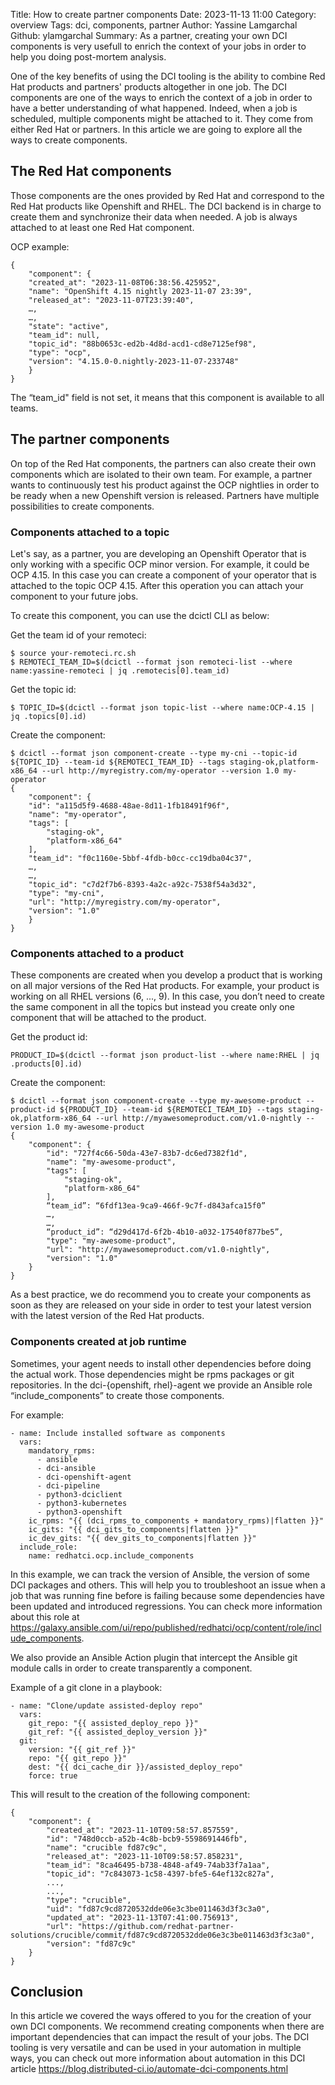 Title: How to create partner components
Date: 2023-11-13 11:00
Category: overview
Tags: dci, components, partner
Author: Yassine Lamgarchal
Github: ylamgarchal
Summary: As a partner, creating your own DCI components is very usefull to enrich the context of your jobs in order to help you doing
post-mortem analysis.

One of the key benefits of using the DCI tooling is the ability to combine Red Hat products and partners' products altogether in one job. The DCI components are one of the ways to enrich the context of a job in order to have a better understanding of what happened. Indeed, when a job is scheduled, multiple components might be attached to it. They come from either Red Hat or partners. In this article we are going to explore all the ways to create components.

## The Red Hat components

Those components are the ones provided by Red Hat and correspond to the Red Hat products like Openshift and RHEL. The DCI backend is in charge to create them and synchronize their data when needed. A job is always attached to at least one Red Hat component.

OCP example:
```
{
    "component": {
    "created_at": "2023-11-08T06:38:56.425952",
    "name": "OpenShift 4.15 nightly 2023-11-07 23:39",
    "released_at": "2023-11-07T23:39:40",
    …,
    …,
    "state": "active",
    "team_id": null,
    "topic_id": "88b0653c-ed2b-4d8d-acd1-cd8e7125ef98",
    "type": "ocp",
    "version": "4.15.0-0.nightly-2023-11-07-233748"
    }
}
```
The “team_id" field is not set, it means that this component is available to all teams.


## The partner components

On top of the Red Hat components, the partners can also create their own components which are isolated to their own team. For example, a partner wants to continuously test his product against the OCP nightlies in order to be ready when a new Openshift version is released. Partners have multiple possibilities to create components.

### Components attached to a topic

Let's say, as a partner, you are developing an Openshift Operator that is only working with a specific OCP minor version. For example, it could be OCP 4.15. In this case you can create a component of your operator that is attached to the topic OCP 4.15. After this operation you can attach your component to your future jobs.

To create this component, you can use the dcictl CLI as below:

Get the team id of your remoteci:
```
$ source your-remoteci.rc.sh
$ REMOTECI_TEAM_ID=$(dcictl --format json remoteci-list --where name:yassine-remoteci | jq .remotecis[0].team_id)
```

Get the topic id:
```
$ TOPIC_ID=$(dcictl --format json topic-list --where name:OCP-4.15 | jq .topics[0].id)
```

Create the component:
```
$ dcictl --format json component-create --type my-cni --topic-id ${TOPIC_ID} --team-id ${REMOTECI_TEAM_ID} --tags staging-ok,platform-x86_64 --url http://myregistry.com/my-operator --version 1.0 my-operator
{
    "component": {
    "id": "a115d5f9-4688-48ae-8d11-1fb18491f96f",
    "name": "my-operator",
    "tags": [
        "staging-ok",
        "platform-x86_64"
    ],
    "team_id": "f0c1160e-5bbf-4fdb-b0cc-cc19dba04c37",
    …,
    …,
    "topic_id": "c7d2f7b6-8393-4a2c-a92c-7538f54a3d32",
    "type": "my-cni",
    "url": "http://myregistry.com/my-operator",
    "version": "1.0"
    }
}
```

### Components attached to a product

These components are created when you develop a product that is working on all major versions of the Red Hat products. For example, your product is working on all RHEL versions (6, ..., 9). In this case, you don’t need to create the same component in all the topics but instead you create only one component that will be attached to the product.

Get the product id:
```
PRODUCT_ID=$(dcictl --format json product-list --where name:RHEL | jq .products[0].id)
```

Create the component:
```
$ dcictl --format json component-create --type my-awesome-product --product-id ${PRODUCT_ID} --team-id ${REMOTECI_TEAM_ID} --tags staging-ok,platform-x86_64 --url http://myawesomeproduct.com/v1.0-nightly --version 1.0 my-awesome-product
{
    "component": {
        "id": "727f4c66-50da-43e7-83b7-dc6ed7382f1d",
        "name": "my-awesome-product",
        "tags": [
            "staging-ok",
            "platform-x86_64"
        ],
        “team_id”: “6fdf13ea-9ca9-466f-9c7f-d843afca15f0”
        …,
        …,
        “product_id”: “d29d417d-6f2b-4b10-a032-17540f877be5”,
        "type": "my-awesome-product",
        "url": "http://myawesomeproduct.com/v1.0-nightly",
        "version": "1.0"
    }
}
```

As a best practice, we do recommend you to create your components as soon as they are released on your side in order to test your latest version with the latest version of the Red Hat products.

### Components created at job runtime

Sometimes, your agent needs to install other dependencies before doing the actual work. Those dependencies might be rpms packages or git repositories. In the dci-{openshift, rhel}-agent we provide an Ansible role “include_components” to create those components.

For example:
```
- name: Include installed software as components
  vars:
    mandatory_rpms:
      - ansible
      - dci-ansible
      - dci-openshift-agent
      - dci-pipeline
      - python3-dciclient
      - python3-kubernetes
      - python3-openshift
    ic_rpms: "{{ (dci_rpms_to_components + mandatory_rpms)|flatten }}"
    ic_gits: "{{ dci_gits_to_components|flatten }}"
    ic_dev_gits: "{{ dev_gits_to_components|flatten }}"
  include_role:
    name: redhatci.ocp.include_components
```

In this example, we can track the version of Ansible, the version of some DCI packages and others. This will help you to troubleshoot an issue when a job that was running fine before is failing because some dependencies have been updated and introduced regressions.  You can check more information about this role at https://galaxy.ansible.com/ui/repo/published/redhatci/ocp/content/role/include_components.

We also provide an Ansible Action plugin that intercept the Ansible git module calls in order to create transparently a component.

Example of a git clone in a playbook:
```
- name: "Clone/update assisted-deploy repo"
  vars:
    git_repo: "{{ assisted_deploy_repo }}"
    git_ref: "{{ assisted_deploy_version }}"
  git:
    version: "{{ git_ref }}"
    repo: "{{ git_repo }}"
    dest: "{{ dci_cache_dir }}/assisted_deploy_repo"
    force: true
```

This will result to the creation of the following component:
```
{
    "component": {
        "created_at": "2023-11-10T09:58:57.857559",
        "id": "748d0ccb-a52b-4c8b-bcb9-5598691446fb",
        "name": "crucible fd87c9c",
        "released_at": "2023-11-10T09:58:57.858231",
        "team_id": "8ca46495-b738-4848-af49-74ab33f7a1aa",
        "topic_id": "7c843073-1c58-4397-bfe5-64ef132c827a",
        ...,
        ...,
        "type": "crucible",
        "uid": "fd87c9cd8720532dde06e3c3be011463d3f3c3a0",
        "updated_at": "2023-11-13T07:41:00.756913",
        "url": "https://github.com/redhat-partner-solutions/crucible/commit/fd87c9cd8720532dde06e3c3be011463d3f3c3a0",
        "version": "fd87c9c"
    }
}
```

## Conclusion

In this article we covered the ways offered to you for the creation of your own DCI components. We recommend creating components when there are important dependencies that can impact the result of your jobs. The DCI tooling is very versatile and can be used in your automation in multiple ways, you can check out more information about automation in this DCI article https://blog.distributed-ci.io/automate-dci-components.html

